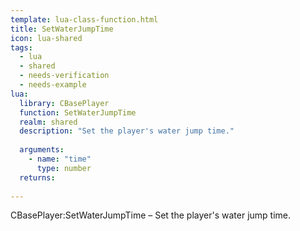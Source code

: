 ```yaml
---
template: lua-class-function.html
title: SetWaterJumpTime
icon: lua-shared
tags:
  - lua
  - shared
  - needs-verification
  - needs-example
lua:
  library: CBasePlayer
  function: SetWaterJumpTime
  realm: shared
  description: "Set the player's water jump time."
  
  arguments:
    - name: "time"
      type: number
  returns:
    
---
```


<div class="lua__search__keywords">
CBasePlayer:SetWaterJumpTime &#x2013; Set the player's water jump time.
</div>
